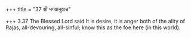+++
title = "37 श्री भगवानुवाच"

+++
3.37 The Blessed Lord said It is desire, it is anger both of the ality
of Rajas, all-devouring, all-sinful; know this as the foe here (in this
world).
